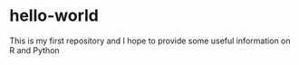 # hello-world
This is my first repository and I hope to provide some useful information on R and Python
